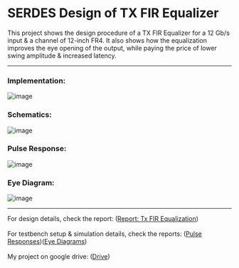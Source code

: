 # SERDES Design of TX FIR Equalizer
This project shows the design procedure of a TX FIR Equalizer for a 12 Gb/s input & a channel of 12-inch FR4. It also shows how the equalization improves the eye opening of the output, while paying the price of lower swing amplitude & increased latency.</br>
*****************
### Implementation:
![image](https://github.com/user-attachments/assets/2849aab8-456a-477c-b618-698dfebd75b8)
### Schematics:
![image](https://github.com/user-attachments/assets/54cb6963-c190-487f-a319-29606f3be136)
### Pulse Response:
![image](https://github.com/user-attachments/assets/20246ea9-7e9b-469f-9e0b-fcb3bc357aaf)
### Eye Diagram:
![image](https://github.com/user-attachments/assets/f4b49da8-0dd4-4d61-8694-ac385433c8d0)

*****************
For design details, check the report: ([Report: Tx FIR Equalization](https://github.com/muhammadaldacher/SERDES-Design-of-TX-FIR-Equalizer/blob/main/%5BReport%5D%20TX%20FIR%20Eqz%20-%20Final.pdf))</br></br>
For testbench setup & simulation details, check the reports: ([Pulse Responses](https://github.com/muhammadaldacher/SERDES-Design-of-TX-FIR-Equalizer/blob/main/Simulation%20Details/1-%20TX%20FIR%20Eqz%20-%20Pulse%20Response.pdf))([Eye Diagrams](https://github.com/muhammadaldacher/SERDES-Design-of-TX-FIR-Equalizer/blob/main/Simulation%20Details/2-%20TX%20FIR%20Eqz%20-%20Eye%20Diagram.pdf))</br></br>
My project on google drive: ([Drive](https://drive.google.com/drive/folders/1EeWcwJJzAg27cHFEme2Qibujbr__lI-B?usp=drive_link)) <br/>

